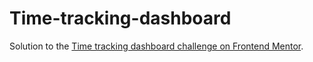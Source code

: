 # Time-tracking-dashboard
Solution to the [Time tracking dashboard challenge on Frontend Mentor](https://www.frontendmentor.io/challenges/time-tracking-dashboard-UIQ7167Jw).
